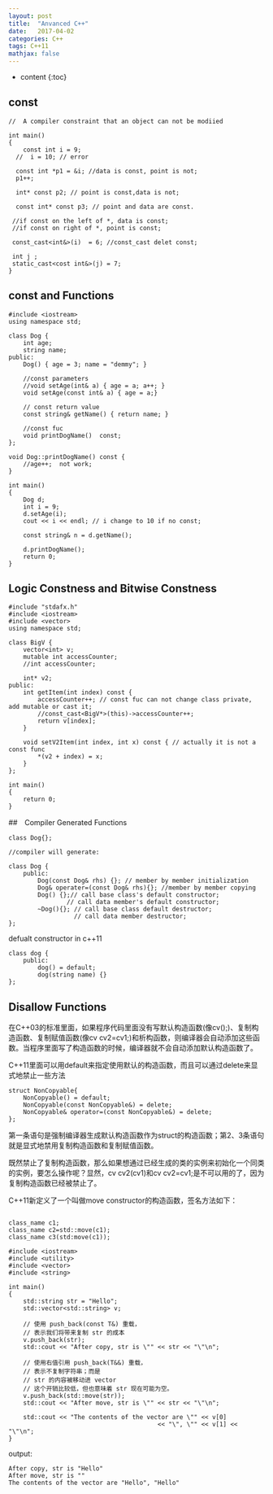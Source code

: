 ```yaml
---
layout: post
title:  "Anvanced C++"
date:   2017-04-02
categories: C++
tags: C++11 
mathjax: false
---
```

* content
{:toc}

##  const

~~~
//  A compiler constraint that an object can not be modiied

int main()
{
    const int i = 9;
  //  i = 10; // error

  const int *p1 = &i; //data is const, point is not;
  p1++;

  int* const p2; // point is const,data is not;

  const int* const p3; // point and data are const.

 //if const on the left of *, data is const;
 //if const on right of *, point is const; 

 const_cast<int&>(i)  = 6; //const_cast delet const;

 int j ;
 static_cast<cost int&>(j) = 7;
}
~~~ 


## const and Functions

~~~
#include <iostream>
using namespace std;

class Dog {
	int age;
	string name;
public:
	Dog() { age = 3; name = "demmy"; }

	//const parameters
	//void setAge(int& a) { age = a; a++; } 
	void setAge(const int& a) { age = a;} 

	// const return value
	const string& getName() { return name; }

	//const fuc
	void printDogName()  const;
};

void Dog::printDogName() const {
	//age++;  not work;
}

int main()
{
	Dog d;
	int i = 9;
	d.setAge(i);
	cout << i << endl; // i change to 10 if no const;

	const string& n = d.getName();

	d.printDogName();
    return 0;
}
~~~

## Logic Constness and Bitwise Constness
~~~
#include "stdafx.h"
#include <iostream>
#include <vector>
using namespace std;

class BigV {
	vector<int> v;
	mutable int accessCounter;
	//int accessCounter;

	int* v2;
public:
	int getItem(int index) const {
		accessCounter++; // const fuc can not change class private, add mutable or cast it;
		//const_cast<BigV*>(this)->accessCounter++;
		return v[index];
	}

	void setV2Item(int index, int x) const { // actually it is not a const func
		*(v2 + index) = x;
	}
};

int main()
{
    return 0;
}
~~~

##　Compiler Generated Functions

~~~
class Dog{};

//compiler will generate:

class Dog {
    public:
        Dog(const Dog& rhs) {}; // member by member initialization
        Dog& operater=(const Dog& rhs){}; //member by member copying
        Dog() {};// call base class's default constructor;
                // call data member's default constructor;
        ~Dog(){}; // call base class default destructor;
                  // call data member destructor;
};
~~~

defualt constructor in c++11
~~~
class dog {
    public:
        dog() = default;
        dog(string name) {}
};
~~~

## Disallow Functions

在C++03的标准里面，如果程序代码里面没有写默认构造函数(像cv();)、复制构造函数、复制赋值函数(像cv cv2=cv1;)和析构函数，则编译器会自动添加这些函数。当程序里面写了构造函数的时候，编译器就不会自动添加默认构造函数了。

C++11里面可以用default来指定使用默认的构造函数，而且可以通过delete来显式地禁止一些方法
~~~
struct NonCopyable{
	NonCopyable() = default;
	NonCopyable(const NonCopyable&) = delete;
	NonCopyable& operator=(const NonCopyable&) = delete;
};
~~~

第一条语句是强制编译器生成默认构造函数作为struct的构造函数；第2、3条语句就是显式地禁用复制构造函数和复制赋值函数。 

既然禁止了复制构造函数，那么如果想通过已经生成的类的实例来初始化一个同类的实例，要怎么操作呢？显然，cv cv2(cv1)和cv cv2=cv1;是不可以用的了，因为复制构造函数已经被禁止了。

C++11新定义了一个叫做move constructor的构造函数，签名方法如下：

~~~

class_name c1;
class_name c2=std::move(c1);
class_name c3(std:move(c1));

~~~

~~~
#include <iostream>
#include <utility>
#include <vector>
#include <string>
 
int main()
{
    std::string str = "Hello";
    std::vector<std::string> v;
 
    // 使用 push_back(const T&) 重载，
    // 表示我们将带来复制 str 的成本
    v.push_back(str);
    std::cout << "After copy, str is \"" << str << "\"\n";
 
    // 使用右值引用 push_back(T&&) 重载，
    // 表示不复制字符串；而是
    // str 的内容被移动进 vector
    // 这个开销比较低，但也意味着 str 现在可能为空。
    v.push_back(std::move(str));
    std::cout << "After move, str is \"" << str << "\"\n";
 
    std::cout << "The contents of the vector are \"" << v[0]
                                         << "\", \"" << v[1] << "\"\n";
}
~~~

output:

~~~
After copy, str is "Hello"
After move, str is ""
The contents of the vector are "Hello", "Hello"
~~~


